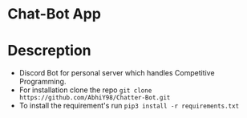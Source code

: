 # Chat-Bot App 

# Descreption
- Discord Bot for personal server which handles Competitive Programming.
- For installation clone the repo ```git clone https://github.com/AbhiY98/Chatter-Bot.git```
- To install the requirement's run ```pip3 install -r requirements.txt```

